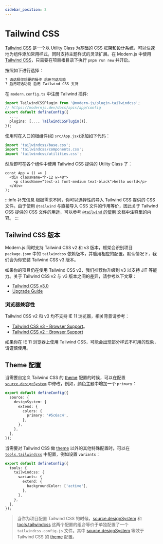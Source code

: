 ```yaml
---
sidebar_position: 2
---
```


# Tailwind CSS

[Tailwind CSS](https://tailwindcss.com/) 是一个以 Utility Class 为基础的 CSS 框架和设计系统，可以快速地为组件添加常用样式，同时支持主题样式的灵活扩展。在 Modern.js 中使用 [Tailwind CSS](https://tailwindcss.com/)，只需要在项目根目录下执行 `pnpm run new` 并开启。

按照如下进行选择：

```bash
? 请选择你想要的操作 启用可选功能
? 启用可选功能 启用 Tailwind CSS 支持
```

在 `modern.config.ts` 中注册 Tailwind 插件:

```ts title="modern.config.ts"
import TailwindCSSPlugin from '@modern-js/plugin-tailwindcss';
// https://modernjs.dev/docs/apis/app/config
export default defineConfig({
  ...,
  plugins: [..., TailwindCSSPlugin()],
});
```

使用时在入口的根组件(如 `src/App.jsx`)添加如下代码：

```js
import 'tailwindcss/base.css';
import 'tailwindcss/components.css';
import 'tailwindcss/utilities.css';
```

然后即可在各个组件中使用 Tailwind CSS 提供的 Utility Class 了：

```tsx
const App = () => (
  <div className="h-12 w-48">
    <p className="text-xl font-medium text-black">hello world</p>
  </div>
);
```

:::info 补充信息
根据需求不同，你可以选择性的导入 Tailwind CSS 提供的 CSS 文件。由于使用 `@tailwind` 与直接导入 CSS 文件的作用等价，因此关于 Tailwind CSS 提供的 CSS 文件的用途，可以参考 [`@tailwind` 的使用](https://tailwindcss.com/docs/functions-and-directives#tailwind) 文档中注释里的内容。
:::

## Tailwind CSS 版本

Modern.js 同时支持 Tailwind CSS v2 和 v3 版本，框架会识别项目 `package.json` 中的 `tailwindcss` 依赖版本，并启用相应的配置。默认情况下，我们会为你安装 Tailwind CSS v3 版本。

如果你的项目仍在使用 Tailwind CSS v2，我们推荐你升级到 v3 以支持 JIT 等能力。关于 Tailwind CSS v2 与 v3 版本之间的差异，请参考以下文章：

- [Tailwind CSS v3.0](https://tailwindcss.com/blog/tailwindcss-v3)
- [Upgrade Guide](https://tailwindcss.com/docs/upgrade-guide)

### 浏览器兼容性

Tailwind CSS v2 和 v3 均不支持 IE 11 浏览器，相关背景请参考：

- [Tailwind CSS v3 - Browser Support](https://tailwindcss.com/docs/browser-support)。
- [Tailwind CSS v2 - Browser Support](https://v2.tailwindcss.com/docs/browser-support)

如果你在 IE 11 浏览器上使用 Tailwind CSS，可能会出现部分样式不可用的现象，请谨慎使用。

## Theme 配置

当需要自定义 Tailwind CSS 的 [theme](https://tailwindcss.com/docs/theme) 配置的时候，可以在配置 [`source.designSystem`](/docs/configure/app/source/design-system) 中修改，例如，颜色主题中增加一个 `primary`：

```typescript title="modern.config.ts"
export default defineConfig({
  source: {
    designSystem: {
      extend: {
        colors: {
          primary: '#5c6ac4',
        },
      },
    },
  },
});
```

当需要对 Tailwind CSS 做 [theme](https://tailwindcss.com/docs/theme) 以外的其他特殊配置时，可以在 [`tools.tailwindcss`](/docs/configure/app/tools/tailwindcss) 中配置，例如设置 `variants`：

```typescript title="modern.config.ts"
export default defineConfig({
  tools: {
    tailwindcss: {
      variants: {
        extend: {
          backgroundColor: ['active'],
        },
      },
    },
  },
});
```

> 当你为项目配置 Tailwind CSS 的时候，[source.designSystem](/docs/configure/app/source/design-system) 和 [tools.tailwindcss](/docs/configure/app/tools/tailwindcss) 这两个配置的组合等价于单独配置了一个 `tailwindcss.config.js` 文件。其中 [source.designSystem](/docs/configure/app/source/design-system) 等效于 Tailwind CSS 的 [theme](https://v2.tailwindcss.com/docs/configuration#theme) 配置。
